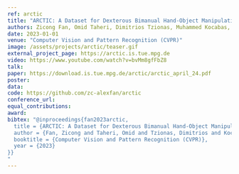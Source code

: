 ```yaml
---
ref: arctic
title: "ARCTIC: A Dataset for Dexterous Bimanual Hand-Object Manipulation"
authors: Zicong Fan, Omid Taheri, Dimitrios Tzionas, Muhammed Kocabas, Manuel Kaufmann, Michael Black, Otmar Hilliges
date: 2023-01-01
venue: "Computer Vision and Pattern Recognition (CVPR)"
image: /assets/projects/arctic/teaser.gif
external_project_page: https://arctic.is.tue.mpg.de
video: https://www.youtube.com/watch?v=bvMm8gfFbZ8
talk: 
paper: https://download.is.tue.mpg.de/arctic/arctic_april_24.pdf
poster: 
data: 
code: https://github.com/zc-alexfan/arctic
conference_url: 
equal_contributions: 
award: 
bibtex: "@inproceedings{fan2023arctic,
  title = {ARCTIC: A Dataset for Dexterous Bimanual Hand-Object Manipulation},
  author = {Fan, Zicong and Taheri, Omid and Tzionas, Dimitrios and Kocabas, Muhammed and Kaufmann, Manuel and Black, Michael J. and Hilliges, Otmar},
  booktitle = {Computer Vision and Pattern Recognition (CVPR)},
  year = {2023}
}}
"
---
```

